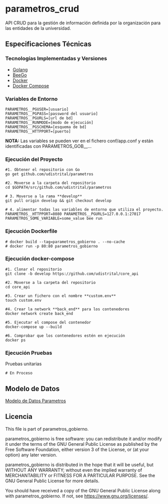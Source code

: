 # parametros_crud

API CRUD para la gestión de información definida por la organización para las entidades de la universidad.

## Especificaciones Técnicas

### Tecnologías Implementadas y Versiones
* [Golang](https://github.com/udistrital/introduccion_oas/blob/master/instalacion_de_herramientas/golang.md)
* [BeeGo](https://github.com/udistrital/introduccion_oas/blob/master/instalacion_de_herramientas/beego.md)
* [Docker](https://docs.docker.com/engine/install/ubuntu/)
* [Docker Compose](https://docs.docker.com/compose/)

### Variables de Entorno
```shell
PARAMETROS__PGUSER=[usuario]
PARAMETROS__PGPASS=[password del usuario]
PARAMETROS__PGURLS=[url de bd]
PARAMETROS__RUNMODE=[modo de ejecución]
PARAMETROS__PGSCHEMA=[esquema de bd]
PARAMETROS__HTTPPORT=[puerto]
```
**NOTA:** Las variables se pueden ver en el fichero conf/app.conf y están identificadas con PARAMETROS_GOB__...

### Ejecución del Proyecto
```shell
#1. Obtener el repositorio con Go
go get github.com/udistrital/parametros

#2. Moverse a la carpeta del repositorio
cd $GOPATH/src/github.com/udistrital/parametros

# 3. Moverse a la rama **develop**
git pull origin develop && git checkout develop

# 4. alimentar todas las variables de entorno que utiliza el proyecto.
PARAMETROS__HTTPPORT=8080 PARAMETROS__PGURLS=127.0.0.1:27017 PARAMETROS_SOME_VARIABLE=some_value bee run
```
### Ejecución Dockerfile
```shell
# docker build --tag=parametros_gobierno . --no-cache
# docker run -p 80:80 parametros_gobierno
```

### Ejecución docker-compose
```shell
#1. Clonar el repositorio
git clone -b develop https://github.com/udistrital/core_api

#2. Moverse a la carpeta del repositorio
cd core_api

#3. Crear un fichero con el nombre **custom.env**
touch custom.env

#4. Crear la network **back_end** para los contenedores
docker network create back_end

#5. Ejecutar el compose del contenedor
docker-compose up --build

#6. Comprobar que los contenedores estén en ejecución
docker ps
```

### Ejecución Pruebas

Pruebas unitarias
```shell
# En Proceso
```

## Modelo de Datos
[Modelo de Datos Parametros](/sql/parametros.png)


## Licencia

This file is part of parametros_gobierno.

parametros_gobierno is free software: you can redistribute it and/or modify it under the terms of the GNU General Public License as published by the Free Software Foundation, either version 3 of the License, or (at your option) any later version.

parametros_gobierno is distributed in the hope that it will be useful, but WITHOUT ANY WARRANTY; without even the implied warranty of MERCHANTABILITY or FITNESS FOR A PARTICULAR PURPOSE. See the GNU General Public License for more details.

You should have received a copy of the GNU General Public License along with parametros_gobierno. If not, see https://www.gnu.org/licenses/.
